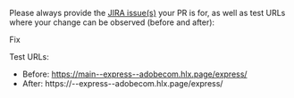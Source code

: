 Please always provide the [JIRA issue(s)](https://jira.corp.adobe.com/secure/RapidBoard.jspa?rapidView=34618) your PR is for, as well as test URLs where your change can be observed (before and after):

Fix <jira-issue-id>

Test URLs:
- Before: https://main--express--adobecom.hlx.page/express/
- After: https://<branch>--express--adobecom.hlx.page/express/

